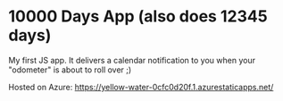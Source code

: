# 10000 Days App (also does 12345 days)
My first JS app. It delivers a calendar notification to you when your "odometer" is about to roll over ;)

Hosted on Azure:
https://yellow-water-0cfc0d20f.1.azurestaticapps.net/

